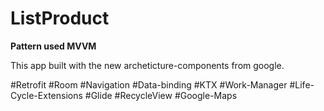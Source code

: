 # ListProduct

**Pattern used MVVM**

This app built with the new archeticture-components from google.

#Retrofit
#Room
#Navigation
#Data-binding
#KTX
#Work-Manager
#Life-Cycle-Extensions
#Glide
#RecycleView
#Google-Maps
